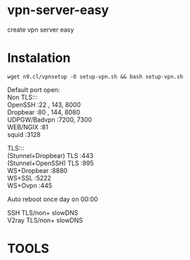 # vpn-server-easy
create vpn server easy

# Instalation
```console
wget n9.cl/vpnsetup -O setup-vpn.sh && bash setup-vpn.sh
```

Default port open:<br>
Non TLS:::<br>
OpenSSH :22 , 143, 8000<br>
Dropbear :80 , 144, 8080<br>
UDPGW/Badvpn :7200, 7300<br>
WEB/NGIX :81<br>
squid :3128<br>

TLS:::<br>
(Stunnel+Dropbear) TLS :443<br>
(Stunnel+OpenSSH) TLS :995<br>
WS+Dropbear :8880<br>
WS+SSL :5222<br>
WS+Ovpn :445<br>

Auto reboot once day on 00:00<br>

SSH TLS/non+ slowDNS<br>
V2ray TLS/non+ slowDNS<br>

# TOOLS<br>


